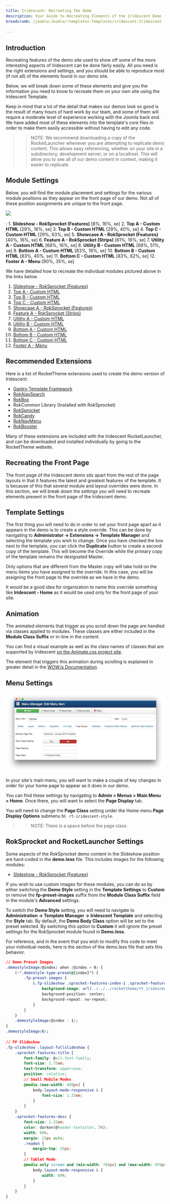 ```yaml
---
title: Iridescent: Recreating the Demo
description: Your Guide to Recreating Elements of the Iridescent Demo for Joomla
breadcrumb: /joomla:Joomla/!templates:Templates/iridescent:Iridescent

---
```


Introduction
-----

Recreating features of the demo site used to show off some of the more interesting aspects of Iridescent can be done fairly easily. All you need is the right extensions and settings, and you should be able to reproduce most (if not all) of the elements found in our demo site.

Below, we will break down some of these elements and give you the information you need to know to recreate them on your own site using the Iridescent Template.

Keep in mind that a lot of the detail that makes our demos look so good is the result of many hours of hard work by our team, and some of them will require a moderate level of experience working with the Joomla back end. We have added most of these elements into the template's core files in order to make them easily accessible without having to edit any code.

>> NOTE: We recommend downloading a copy of the RocketLauncher whenever you are attempting to replicate demo content. This allows easy referencing, whether on your site in a subdirectory, development server, or on a localhost. This will allow you to see all of our demo content in context, making it easier to replicate.

Module Settings
-----


Below, you will find the module placement and settings for the various module positions as they appear on the front page of our demo. Not all of these position assignments are unique to the front page.

![][template2]

:   1. **Slideshow - RokSprocket (Features)**  [8%, 16%, se]
    2. **Top A - Custom HTML**  [29%, 16%, se]
    3. **Top B - Custom HTML**  [29%, 40%, se]
    4. **Top C - Custom HTML**  [29%, 63%, se]
    5. **Showcase A - RokSprocket (Features)**  [40%, 16%, se]
    6. **Feature A - RokSprocket (Strips)**  [61%, 16%, se]
    7. **Utility A - Custom HTML**  [68%, 16%, se]
    8. **Utility B - Custom HTML**  [68%, 51%, se]
    9. **Bottom A - Custom HTML**  [83%, 16%, se]
    10. **Bottom B - Custom HTML**  [83%, 40%, se]
    11. **Bottom C - Custom HTML**  [83%, 62%, se]
    12. **Footer A - Menu** [90%, 35%, se]

We have detailed how to recreate the individual modules pictured above in the links below.

1. [Slideshow - RokSprocket (Features)](demo_module_1.md)
2. [Top A - Custom HTML](demo_module_2.md)
3. [Top B - Custom HTML](demo_module_3.md)
4. [Top C - Custom HTML](demo_module_4.md)
5. [Showcase A - RokSprocket (Features)](demo_module_5.md)
6. [Feature A - RokSprocket (Strips)](demo_module_6.md)
7. [Utility A - Custom HTML](demo_module_7.md)
8. [Utility B - Custom HTML](demo_module_8.md)
9. [Bottom A - Custom HTML](demo_module_9.md)
10. [Bottom B - Custom HTML](demo_module_10.md)
11. [Bottom C - Custom HTML](demo_module_11.md)
12. [Footer A - Menu](demo_module_12.md)

Recommended Extensions
-----

Here is a list of RocketTheme extensions used to create the demo version of Iridescent:

* [Gantry Template Framework][gantry]
* [RokAjaxSearch][rokajaxsearch]
* [RokBox][rokbox]
* RokCommon Library (Installed with RokSprocket)
* [RokSprocket][roksprocket]
* [RokCandy][rokcandy]
* [RokNavMenu][roknavmenu]
* [RokBooster][rokbooster]

Many of these extensions are included with the Iridescent RocketLauncher, and can be downloaded and installed individually by going to the RocketTheme website.

Recreating the Front Page
-----

The front page of the Iridescent demo sits apart from the rest of the page layouts in that it features the latest and greatest features of the template. It is because of this that several module and layout overrides were done. In this section, we will break down the settings you will need to recreate elements present in the front page of the Iridescent demo.

Template Settings
-----

The first thing you will need to do in order to set your front page apart as it appears in the demo is to create a style override. This can be done by navigating to **Administrator -> Extensions -> Template Manager** and selecting the template you wish to change.  Once you have checked the box next to the template, you can click the **Duplicate** button to create a second copy of the template. This will become the Override while the primary copy of the template remains the designated Master.

Only options that are different from the Master copy will take hold on the menu items you have assigned to the override. In this case, you will be assigning the front page to the override as we have in the demo.

It would be a good idea for organization to name this override something like **Iridescent - Home** as it would be used only for the front page of your site.

Animation
-----

The animated elements that trigger as you scroll down the page are handled via classes applied to modules. These classes are either included in the **Module Class Suffix** or in-line in the content.

You can find a visual example as well as the class names of classes that are supported by Iridescent [on the Animate.css project site][animation].

The element that triggers this animation during scrolling is explained in greater detail in the [WOW.js Documentation][animation2].

Menu Settings
-----

![Main Menu](assets/menu_1.jpeg)

In your site's main menu, you will want to make a couple of key changes in order for your home page to appear as it does in our demo.

You can find these settings by navigating to **Admin > Menus > Main Menu > Home**. Once there, you will want to select the **Page Display** tab.

You will need to change the **Page Class** setting under the Home menu **Page Display Options** submenu to ` rt-iridescent-style`. 

>> NOTE: There is a space before the page class.

RokSprocket and RocketLauncher Settings
------

Some aspects of the RokSprocket demo content in the Slideshow position are hard-coded in the **demo.less** file. This includes images for the following modules:

* [Slideshow - RokSprocket (Features)](demo_showcase.md)

If you wish to use custom images for these modules, you can do so by either switching the **Demo Style** setting in the **Template Settings** to **Custom** or remove the **fp-preset-images** suffix from the **Module Class Suffix** field in the module's **Advanced** settings. 

To switch the **Demo Style** setting, you will need to navigate to **Administration -> Template Manager -> Iridescent Template** and selecting the **Style** tab. By default, the **Demo Body Class** option will be set to the preset selected. By switching this option to **Custom** it will ignore the preset settings for the RokSprocket module found in **Demo.less**.

For reference, and in the event that you wish to modify this code to meet your individual needs, here is the section of the demo.less file that sets this behavior.

~~~ .css
// Demo Preset Images
.demostyleImage(@index) when (@index > 0) {
    (~".demostyle-type-preset@{index}") {
        .fp-preset-images {
            &.fp-slideshow .sprocket-features-index-1 .sprocket-features-img-container.sprocket-fullslideshow-image {
                background-image: url(../../../rockettheme/rt_iridescent_wp/home/fp-slideshow/img-01-preset-@{index}.jpg) !important;
                background-position: center;
                background-repeat: no-repeat;
            }
        }
    }
    .demostyleImage(@index - 1);
}
.demostyleImage(6);

// FP Slideshow
.fp-slideshow .layout-fullslideshow {
    .sprocket-features-title {
        font-family: @alt-font-family;
        font-size: 1.75em;
        text-transform: uppercase;
        position: relative;
        // Small Mobile Modes
        @media (max-width: 480px) {
            body.layout-mode-responsive & {
                font-size: 1.25em;
            }
        }
    }
    .sprocket-features-desc {
        font-size: 1.25em;
        color: darken(@header-textcolor, 5%);
        width: 60%;
        margin: 25px auto;
        .readon {
            margin-top: 25px;
        }
        // Tablet Mode
        @media only screen and (min-width: 768px) and (max-width: 959px) {
            body.layout-mode-responsive & {
                width: 80%;
            }
        }
    }
}
~~~

[gantry]: http://gantry.org/downloads
[rokajaxsearch]: http://www.rockettheme.com/joomla/extensions/rokajaxsearch
[rokbox]: http://www.rockettheme.com/joomla/extensions/rokbox
[roksprocket]: http://www.rockettheme.com/joomla/extensions/roksprocket
[template2]: assets/iridescent2.jpeg
[demooverride]: demo_override.md
[template]: assets/iridescent.jpeg
[roknavmenu]: http://www.rockettheme.com/joomla/extensions/roknavmenu
[rokbooster]: http://www.rockettheme.com/joomla/extensions/rokbooster
[rokcandy]: http://www.rockettheme.com/joomla/extensions/rokcandy
[article]: assets/article.jpg
[demo11]: assets/demo_10.jpeg
[mobile]: assets/mobilemenu.jpeg
[mobile2]: mobilemenu.md
[sidepanelmodule]: demo_module_10.md
[sidepanel]: assets/sidepanel.jpeg
[animation]: http://daneden.github.io/animate.css/
[animation2]: http://mynameismatthieu.com/WOW/docs.html
